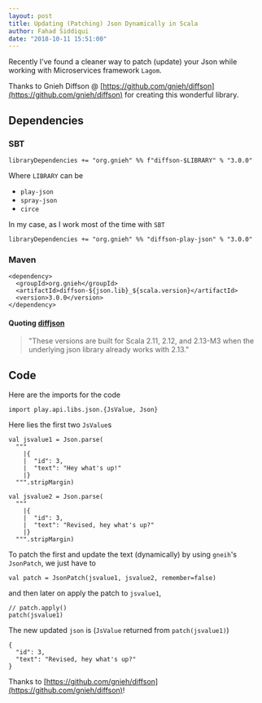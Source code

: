 ```yaml
---
layout: post
title: Updating (Patching) Json Dynamically in Scala
author: Fahad Siddiqui
date: "2018-10-11 15:51:00"
---
```


Recently I've found a cleaner way to patch (update) your Json while working with Microservices framework `Lagom`.<br>

Thanks to Gnieh Diffson @ [https://github.com/gnieh/diffson](https://github.com/gnieh/diffson) for creating this wonderful library.

## Dependencies

### SBT
```
libraryDependencies += "org.gnieh" %% f"diffson-$LIBRARY" % "3.0.0"
```

Where `LIBRARY` can be

* `play-json`
* `spray-json`
* `circe`

In my case, as I work most of the time with `SBT`

```
libraryDependencies += "org.gnieh" %% "diffson-play-json" % "3.0.0"
```

### Maven
```
<dependency>
  <groupId>org.gnieh</groupId>
  <artifactId>diffson-${json.lib}_${scala.version}</artifactId>
  <version>3.0.0</version>
</dependency>
```

#### Quoting [diffjson](https://github.com/gnieh/diffson)
> "These versions are built for Scala 2.11, 2.12, and 2.13-M3 when the underlying json library already works with 2.13."

## Code

Here are the imports for the code
```
import play.api.libs.json.{JsValue, Json}
```

Here lies the first two `JsValue`s
```
val jsvalue1 = Json.parse(
  """
    |{
    |  "id": 3,
    |  "text": "Hey what's up!"
    |}
  """.stripMargin)

val jsvalue2 = Json.parse(
  """
    |{
    |  "id": 3,
    |  "text": "Revised, hey what's up?"
    |}
  """.stripMargin)
```

To patch the first and update the text (dynamically) by using `gneih`'s `JsonPatch`, we just have to

```
val patch = JsonPatch(jsvalue1, jsvalue2, remember=false)
```

and then later on apply the patch to `jsvalue1`,

```
// patch.apply()
patch(jsvalue1)
```

The new updated `json` is (`JsValue` returned from `patch(jsvalue1)`)

```
{
  "id": 3,
  "text": "Revised, hey what's up?"
}
```

Thanks to [https://github.com/gnieh/diffson](https://github.com/gnieh/diffson)!
